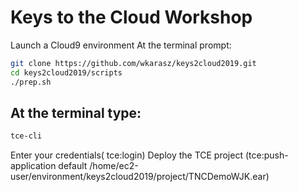 # Keys to the Cloud Workshop

Launch a Cloud9 environment
At the terminal prompt:
```bash
git clone https://github.com/wkarasz/keys2cloud2019.git
cd keys2cloud2019/scripts
./prep.sh
```

## At the terminal type:
```bash
tce-cli
```

Enter your credentials( tce:login)
Deploy the TCE project (tce:push-application default /home/ec2-user/environment/keys2cloud2019/project/TNCDemoWJK.ear)
